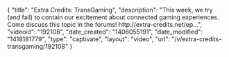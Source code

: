 {
    "title": "Extra Credits: TransGaming",
    "description": "This week, we try (and fail) to contain our excitement about connected gaming experiences. Come discuss this topic in the forums! http:\/\/extra-credits.net\/ep...",
    "videoid": "192108",
    "date_created": "1406055191",
    "date_modified": "1418181779",
    "type": "captivate",
    "layout": "video",
    "url": "\/v\/extra-credits-transgaming\/192108"
}